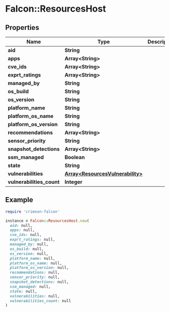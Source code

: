 # Falcon::ResourcesHost

## Properties

| Name | Type | Description | Notes |
| ---- | ---- | ----------- | ----- |
| **aid** | **String** |  | [optional] |
| **apps** | **Array&lt;String&gt;** |  | [optional] |
| **cve_ids** | **Array&lt;String&gt;** |  | [optional] |
| **exprt_ratings** | **Array&lt;String&gt;** |  | [optional] |
| **managed_by** | **String** |  | [optional] |
| **os_build** | **String** |  | [optional] |
| **os_version** | **String** |  | [optional] |
| **platform_name** | **String** |  | [optional] |
| **platform_os_name** | **String** |  | [optional] |
| **platform_os_version** | **String** |  | [optional] |
| **recommendations** | **Array&lt;String&gt;** |  | [optional] |
| **sensor_priority** | **String** |  | [optional] |
| **snapshot_detections** | **Array&lt;String&gt;** |  | [optional] |
| **ssm_managed** | **Boolean** |  | [optional] |
| **state** | **String** |  | [optional] |
| **vulnerabilities** | [**Array&lt;ResourcesVulnerability&gt;**](ResourcesVulnerability.md) |  | [optional] |
| **vulnerabilities_count** | **Integer** |  | [optional] |

## Example

```ruby
require 'crimson-falcon'

instance = Falcon::ResourcesHost.new(
  aid: null,
  apps: null,
  cve_ids: null,
  exprt_ratings: null,
  managed_by: null,
  os_build: null,
  os_version: null,
  platform_name: null,
  platform_os_name: null,
  platform_os_version: null,
  recommendations: null,
  sensor_priority: null,
  snapshot_detections: null,
  ssm_managed: null,
  state: null,
  vulnerabilities: null,
  vulnerabilities_count: null
)
```

